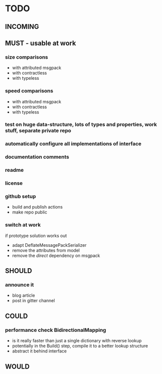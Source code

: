 # TODO

## INCOMING




## MUST - usable at work
### size comparisons
- with attributed msgpack
- with contractless
- with typeless

### speed comparisons
- with attributed msgpack
- with contractless
- with typeless

### test on huge data-structure, lots of types and properties, work stuff, separate private repo

### automatically configure all implementations of interface

### documentation comments

### readme

### license

### github setup
- build and publish actions
- make repo public

### switch at work
if prototype solution works out
- adapt DeflateMessagePackSerializer
- remove the attributes from model
- remove the *direct* dependency on msgpack


## SHOULD
### announce it
- blog article
- post in gitter channel


## COULD

### performance check BidirectionalMapping
- is it really faster than just a single dictionary with reverse lookup
- potentially in the Build() step, compile it to a better lookup structure
- abstract it behind interface

## WOULD

